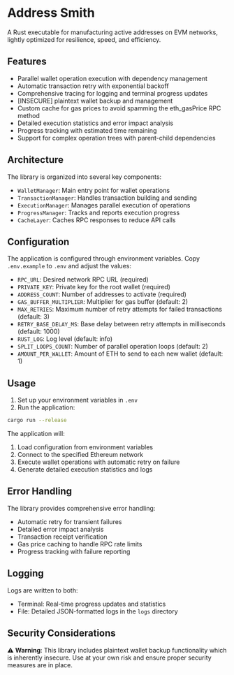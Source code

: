 # Address Smith

A Rust executable for manufacturing active addresses on EVM networks, lightly optimized for resilience, speed, and efficiency.

## Features

- Parallel wallet operation execution with dependency management
- Automatic transaction retry with exponential backoff
- Comprehensive tracing for logging and terminal progress updates
- [INSECURE] plaintext wallet backup and management
- Custom cache for gas prices to avoid spamming the eth_gasPrice RPC method
- Detailed execution statistics and error impact analysis
- Progress tracking with estimated time remaining
- Support for complex operation trees with parent-child dependencies

## Architecture

The library is organized into several key components:

- `WalletManager`: Main entry point for wallet operations
- `TransactionManager`: Handles transaction building and sending
- `ExecutionManager`: Manages parallel execution of operations
- `ProgressManager`: Tracks and reports execution progress
- `CacheLayer`: Caches RPC responses to reduce API calls

## Configuration

The application is configured through environment variables. Copy `.env.example` to `.env` and adjust the values:

- `RPC_URL`: Desired network RPC URL (required)
- `PRIVATE_KEY`: Private key for the root wallet (required)
- `ADDRESS_COUNT`: Number of addresses to activate (required)
- `GAS_BUFFER_MULTIPLIER`: Multiplier for gas buffer (default: 2)
- `MAX_RETRIES`: Maximum number of retry attempts for failed transactions (default: 3)
- `RETRY_BASE_DELAY_MS`: Base delay between retry attempts in milliseconds (default: 1000)
- `RUST_LOG`: Log level (default: info)
- `SPLIT_LOOPS_COUNT`: Number of parallel operation loops (default: 2)
- `AMOUNT_PER_WALLET`: Amount of ETH to send to each new wallet (default: 1)

## Usage

1. Set up your environment variables in `.env`
2. Run the application:

```bash
cargo run --release
```

The application will:
1. Load configuration from environment variables
2. Connect to the specified Ethereum network
3. Execute wallet operations with automatic retry on failure
4. Generate detailed execution statistics and logs

## Error Handling

The library provides comprehensive error handling:
- Automatic retry for transient failures
- Detailed error impact analysis
- Transaction receipt verification
- Gas price caching to handle RPC rate limits
- Progress tracking with failure reporting

## Logging

Logs are written to both:
- Terminal: Real-time progress updates and statistics
- File: Detailed JSON-formatted logs in the `logs` directory

## Security Considerations

⚠️ **Warning**: This library includes plaintext wallet backup functionality which is inherently insecure. Use at your own risk and ensure proper security measures are in place.
